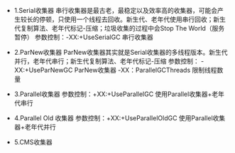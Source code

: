+ 1.Serial收集器
串行收集器是最古老，最稳定以及效率高的收集器，可能会产生较长的停顿，只使用一个线程去回收。新生代、老年代使用串行回收；新生代复制算法、老年代标记-压缩；垃圾收集的过程中会Stop The World（服务暂停）
参数控制：-XX:+UseSerialGC 串行收集器


+ 2.ParNew收集器
ParNew收集器其实就是Serial收集器的多线程版本。新生代并行，老年代串行；新生代复制算法、老年代标记-压缩
参数控制： -XX:+UseParNewGC ParNew收集器
         -XX：ParallelGCThreads 限制线程数量

+ 3.Parallel收集器
参数控制：+XX:+UseParallelGC 使用Parallel收集器+老年代串行

+ 4.Parallel Old 收集器
参数控制：+XX:+UseParallelOldGC 使用Parallel收集器+老年代并行

+ 5.CMS收集器
